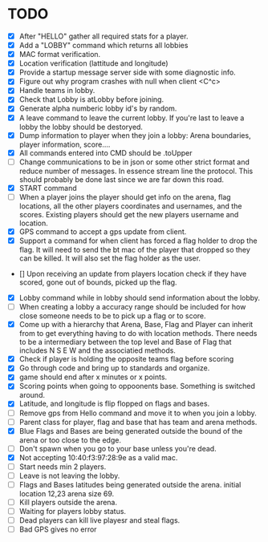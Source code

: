 TODO
====

- [X] After "HELLO" gather all required stats for a player. 
- [x] Add a "LOBBY" command which returns all lobbies
- [x] MAC format verification.
- [x] Location verification (lattitude and longitude)
- [x] Provide a startup message server side with some diagnostic info.
- [x] Figure out why program crashes with null when client <C^c>
- [x] Handle teams in lobby.
- [x] Check that Lobby is atLobby before joining. 
- [x] Generate alpha numberic lobby id's by random. 
- [x] A leave command to leave the current lobby. If you're last to leave a lobby the lobby should be destoryed. 
- [X] Dump information to player when they join a lobby: Arena boundaries, player information, score....
- [X] All commands entered into CMD should be .toUpper
- [ ] Change communications to be in json or some other strict format   and reduce number of messages. In essence stream line the protocol. This should probably be done last since we are far down this road. 
- [x] START command 
- [ ] When a player joins the player should get info on the arena, flag   locations, all the other players coordinates and usernames, and the scores. Existing players should get the new players username and location. 
- [x] GPS command to accept a gps update from client.
- [x] Support a command for when client has forced a flag holder to drop the flag. It will need to send the bt mac of the player that dropped so they can be killed. It will also set the flag holder as the user. 
- [\] Upon receiving an update from players location check if they have scored, gone out of bounds, picked up the flag. 
- [x] Lobby command while in lobby should send information about the lobby. 
- [ ] When creating a lobby a accuracy range should be included for how close someone needs to be to pick up a flag or to score. 
- [x] Come up with a hierarchy that Arena, Base, Flag and Player can inherit from to get everything having to do with location methods. There needs to be a intermediary between the top level and Base of Flag that includes N S E W and the associatied methods. 
- [x] Check if player is holding the opposite teams flag before scoring
- [x] Go through code and bring up to standards and organize. 
- [x] game should end after x minutes or x points.
- [x] Scoring points when going to oppoonents base. Something is
  switched around. 
- [x] Latitude, and longitude is flip flopped on flags and bases. 
- [ ] Remove gps from Hello command and move it to when you join a
  lobby.
- [ ] Parent class for player, flag and base that has team and arena
  methods.
- [x] Blue Flags and Bases are being generated outside the bound of the arena or too close to the edge.
- [ ] Don't spawn when you go to your base unless you're dead.
- [X] Not accepting 10:40:f3:97:28:9e as a valid mac.
- [ ] Start needs min 2 players.
- [ ] Leave is not leaving the lobby. 
- [ ] Flags and Bases latitudes being generated outside the arena.
  initial location 12,23 arena size 69.
- [ ] Kill players outside the arena.
- [ ] Waiting for players lobby status.
- [ ] Dead players can kill live playesr and steal flags. 
- [ ] Bad GPS gives no error
